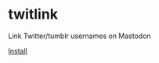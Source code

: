 # twitlink
Link Twitter/tumblr usernames on Mastodon

<a href="https://github.com/rockofox/twitlink/raw/main/web-ext-artifacts/twitlink.xpi">Install</a>
